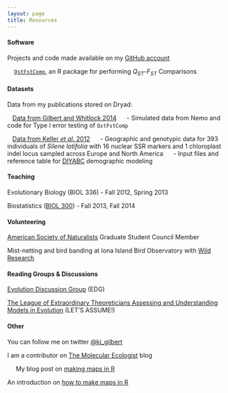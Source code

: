 ```yaml
---
layout: page
title: Resources
---
```



#### Software

Projects and code made available on my [GitHub account](https://github.com/kjgilbert)

&nbsp;&nbsp;&nbsp; [`QstFstComp`](https://github.com/kjgilbert/QstFstComp), an R package for performing *Q<sub>ST</sub>*-*F<sub>ST</sub>* Comparisons
    
    
#### Datasets

Data from my publications stored on Dryad:

&nbsp;&nbsp; [Data from Gilbert and Whitlock 2014]()
&nbsp;&nbsp;&nbsp;&nbsp; - Simulated data from Nemo and code for Type I error testing of `QstFstComp`

&nbsp;&nbsp; [Data from Keller *et al*. 2012](http://datadryad.org/resource/doi:10.5061/dryad.9r2h3)
&nbsp;&nbsp;&nbsp;&nbsp; - Geographic and genotypic data for 393 individuals of *Silene latifolia* with 16 nuclear SSR markers and 1 chloroplast indel locus sampled across Europe and North America
&nbsp;&nbsp;&nbsp;&nbsp; - Input files and reference table for [DIYABC](http://www1.montpellier.inra.fr/CBGP/diyabc/) demographic modeling

#### Teaching

Evolutionary Biology (BIOL 336) - Fall 2012, Spring 2013

Biostatistics ([BIOL 300](http://www.zoology.ubc.ca/~whitlock/bio300/)) - Fall 2013, Fall 2014


#### Volunteering

[American Society of Naturalists](http://www.amnat.org/home.html) Graduate Student Council Member

Mist-netting and bird banding at Iona Island Bird Observatory with [Wild Research](http://wildresearch.ca/)


#### Reading Groups & Discussions

[Evolution Discussion Group](http://www.biodiversity.ubc.ca/edg/) (EDG)

[The League of Extraordinary Theoreticians Assessing and Understanding Models in Evolution](http://www.zoology.ubc.ca/let/) (LET’S ASSUME!)


#### Other

You can follow me on twitter [@kj_gilbert](https://twitter.com/kj_gilbert)

I am a contributor on [The Molecular Ecologist](http://www.molecularecologist.com/) blog

&nbsp;&nbsp;&nbsp;&nbsp; My blog post on [making maps in R](http://www.molecularecologist.com/2012/09/making-maps-with-r/)

An introduction on [how to make maps in R](https://github.com/kjgilbert/kjgilbert.github.io/raw/master/pdfs/R_MakingMaps.pdf)

